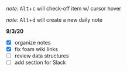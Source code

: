 _note:_ <kbd>Alt</kbd>+<kbd>c</kbd> will check-off item w/ cursor hover

_note:_ <kbd>Alt</kbd>+<kbd>d</kbd> will create a new daily note

**9/3/20**

- [x] organize notes
- [x] fix foam wiki links
- [ ] review data structures
- [ ] add section for Slack
